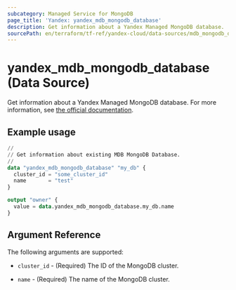 ```yaml
---
subcategory: Managed Service for MongoDB
page_title: 'Yandex: yandex_mdb_mongodb_database'
description: Get information about a Yandex Managed MongoDB database.
sourcePath: en/terraform/tf-ref/yandex-cloud/data-sources/mdb_mongodb_database.md
---
```


# yandex_mdb_mongodb_database (Data Source)

Get information about a Yandex Managed MongoDB database. For more information, see [the official documentation](https://yandex.cloud/docs/managed-mongodb/).

## Example usage

```terraform
//
// Get information about existing MDB MongoDB Database.
//
data "yandex_mdb_mongodb_database" "my_db" {
  cluster_id = "some_cluster_id"
  name       = "test"
}

output "owner" {
  value = data.yandex_mdb_mongodb_database.my_db.name
}
```

## Argument Reference

The following arguments are supported:

* `cluster_id` - (Required) The ID of the MongoDB cluster.

* `name` - (Required) The name of the MongoDB cluster.
